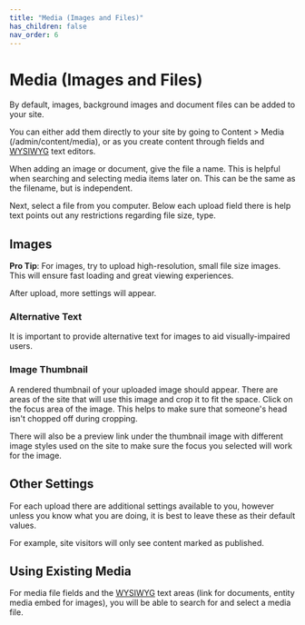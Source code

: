 ```yaml
---
title: "Media (Images and Files)"
has_children: false
nav_order: 6
---
```


# Media (Images and Files)

By default, images, background images and document files can be added to your site.

You can either add them directly to your site by going to Content > Media (/admin/content/media), or as you create content through fields and [WYSIWYG](../wysiwyg/index.md) text editors.

When adding an image or document, give the file a name. This is helpful when searching and selecting media items later on. This can be the same as the filename, but is independent.

Next, select a file from you computer. Below each upload field there is help text points out any restrictions regarding file size, type.

## Images

**Pro Tip**: For images, try to upload high-resolution, small file size images. This will ensure fast loading and great viewing experiences.

After upload, more settings will appear.

### Alternative Text

It is important to provide alternative text for images to aid visually-impaired users.

### Image Thumbnail

A rendered thumbnail of your uploaded image should appear. There are areas of the site that will use this image and crop it to fit the space. Click on the focus area of the image. This helps to make sure that someone's head isn't chopped off during cropping.

There will also be a preview link under the thumbnail image with different image styles used on the site to make sure the focus you selected will work for the image.

## Other Settings

For each upload there are additional settings available to you, however unless you know what you are doing, it is best to leave these as their default values.

For example, site visitors will only see content marked as published.

## Using Existing Media

For media file fields and the [WYSIWYG](../wysiwyg/index.md) text areas (link for documents, entity media embed for images), you will be able to search for and select a media file.
